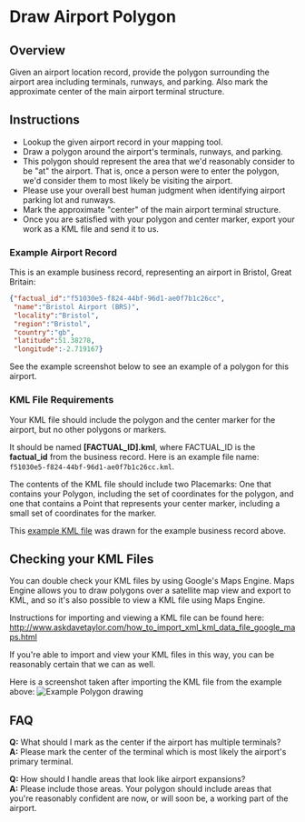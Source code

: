 Draw Airport Polygon
====================

## Overview

Given an airport location record, provide the polygon surrounding the airport area including terminals, runways, and parking.
Also mark the approximate center of the main airport terminal structure.

## Instructions

* Lookup the given airport record in your mapping tool.
* Draw a polygon around the airport's terminals, runways, and parking.
* This polygon should represent the area that we'd reasonably consider to be "at" the airport. That is, once a person were to enter the polygon, we'd consider them to most likely be visiting the airport.
* Please use your overall best human judgment when identifying airport parking lot and runways.
* Mark the approximate "center" of the main airport terminal structure.
* Once you are satisfied with your polygon and center marker, export your work as a KML file and send it to us.

### Example Airport Record

This is an example business record, representing an airport in Bristol, Great Britain:

```json
{"factual_id":"f51030e5-f824-44bf-96d1-ae0f7b1c26cc",
 "name":"Bristol Airport (BRS)",
 "locality":"Bristol",
 "region":"Bristol",
 "country":"gb",
 "latitude":51.38278,
 "longitude":-2.719167}
```

See the example screenshot below to see an example of a polygon for this airport.

### KML File Requirements

Your KML file should include the polygon and the center marker for the airport, but no other polygons or markers.

It should be named __[FACTUAL_ID].kml__, where FACTUAL_ID is the **factual_id** from the business record. Here is an example file name:
`f51030e5-f824-44bf-96d1-ae0f7b1c26cc.kml`.

The contents of the KML file should include two Placemarks: One that contains your Polygon, including the set of coordinates for the polygon, and one that contains a Point that represents your center marker, including a small set of coordinates for the marker.

This [example KML file](https://raw.github.com/Factual/public-works/master/polygons/examples/airports/f51030e5-f824-44bf-96d1-ae0f7b1c26cc.kml)
was drawn for the example business record above.

## Checking your KML Files

You can double check your KML files by using Google's Maps Engine. Maps Engine allows you to
draw polygons over a satellite map view and export to KML, and so it's also possible to view a
KML file using Maps Engine.

Instructions for importing and viewing a KML file can be found here:
http://www.askdavetaylor.com/how_to_import_xml_kml_data_file_google_maps.html

If you're able to import and view your KML files in this way, you can be reasonably certain that we can as well.

Here is a screenshot taken after importing the KML file from the example above:
![Example Polygon drawing](https://github.com/Factual/public-works/raw/master/polygons/examples/airports/f51030e5-f824-44bf-96d1-ae0f7b1c26cc.png)

## FAQ

**Q:** What should I mark as the center if the airport has multiple terminals?<br>
**A:** Please mark the center of the terminal which is most likely the airport's primary terminal.

**Q:** How should I handle areas that look like airport expansions?<br>
**A:** Please include those areas. Your polygon should include areas that you're reasonably confident are now, or will soon be, a working part of the airport. 
